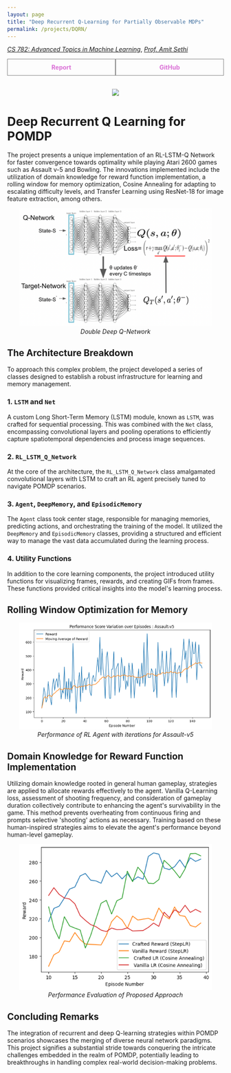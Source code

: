 ```yaml
---
layout: page
title: "Deep Recurrent Q-Learning for Partially Observable MDPs"
permalink: /projects/DQRN/
---
```



  [_CS 782: Advanced Topics in Machine Learning_](https://www.ee.iitb.ac.in/web/course_lists/ee-782-advanced-machine-learning/), [_Prof. Amit Sethi_](https://www.ee.iitb.ac.in/~asethi/) 

  <div style="display: flex;">
        <a href="/assets/pdf/EE782_Project.pdf" style="flex: 1; padding: 10px; border: 1px solid grey; text-align: center; text-decoration: none;">
        <div style="font-weight: bold; color: orchid;">Report</div>
    </a>
    <a href="https://github.com/Vansh28Kapoor/EE782-project" style="flex: 1; padding: 10px; border: 1px solid grey; text-align: center; text-decoration: none;">
        <div style="font-weight: bold; color: orchid;">GitHub</div>
    </a>
</div>

<br>

<p align="center">
    <img width="450"  src="/assets/img/DQRN.gif">
</p>

# Deep Recurrent Q Learning for POMDP

The project presents a unique implementation of an RL-LSTM-Q Network for faster convergence towards optimality while playing Atari 2600 games such as Assault v-5 and Bowling. The innovations implemented include the utilization of domain knowledge for reward function implementation, a rolling window for memory optimization, Cosine Annealing for adapting to escalating difficulty levels, and Transfer Learning using ResNet-18 for image feature extraction, among others.

<p align="center">
    <img width="450" src="/assets/img/DQN.png">
    <br>
    <em>Double Deep Q-Network</em>
</p>

## The Architecture Breakdown

To approach this complex problem, the project developed a series of classes designed to establish a robust infrastructure for learning and memory management.

### 1. `LSTM` and `Net`
A custom Long Short-Term Memory (LSTM) module, known as `LSTM`, was crafted for sequential processing. This was combined with the `Net` class, encompassing convolutional layers and pooling operations to efficiently capture spatiotemporal dependencies and process image sequences.

### 2. `RL_LSTM_Q_Network`
At the core of the architecture, the `RL_LSTM_Q_Network` class amalgamated convolutional layers with LSTM to craft an RL agent precisely tuned to navigate POMDP scenarios.

### 3. `Agent`, `DeepMemory`, and `EpisodicMemory`
The `Agent` class took center stage, responsible for managing memories, predicting actions, and orchestrating the training of the model. It utilized the `DeepMemory` and `EpisodicMemory` classes, providing a structured and efficient way to manage the vast data accumulated during the learning process.

### 4. Utility Functions
In addition to the core learning components, the project introduced utility functions for visualizing frames, rewards, and creating GIFs from frames. These functions provided critical insights into the model's learning process.

## Rolling Window Optimization for Memory

<p align="center">
    <img width="450" src="/assets/img/avg-plot.png">
    <br>
    <em>Performance of RL Agent with iterations for Assault-v5</em>
</p>

## Domain Knowledge for Reward Function Implementation

Utilizing domain knowledge rooted in general human gameplay, strategies are applied to allocate rewards effectively to the agent. Vanilla Q-Learning loss, assessment of shooting frequency, and consideration of gameplay duration collectively contribute to enhancing the agent's survivability in the game. This method prevents overheating from continuous firing and prompts selective 'shooting' actions as necessary. Training based on these human-inspired strategies aims to elevate the agent's performance beyond human-level gameplay.

<p align="center">
    <img width="450" src="/assets/img/plot-assualt.png">
    <br>
    <em>Performance Evaluation of Proposed Approach</em>
</p>

## Concluding Remarks

The integration of recurrent and deep Q-learning strategies within POMDP scenarios showcases the merging of diverse neural network paradigms. This project signifies a substantial stride towards conquering the intricate challenges embedded in the realm of POMDP, potentially leading to breakthroughs in handling complex real-world decision-making problems.
